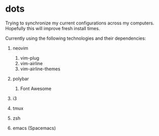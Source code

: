 # dots

Trying to synchronize my current configurations across my computers. Hopefully
this will improve fresh install times.

Currently using the following technologies and their dependencies:

1. neovim

    1. vim-plug
    1. vim-airline
    1. vim-airline-themes

1. polybar

    1. Font Awesome

1. i3

1. tmux

1. zsh

1. emacs (Spacemacs)
